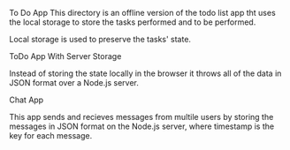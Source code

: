 To Do App
This directory is an offline version of the todo list app tht uses the local storage
to store the tasks performed and to be performed.
  
Local storage is used to preserve the tasks' state.

ToDo App With Server Storage

Instead of storing the state locally in the browser it throws all of the data in JSON format over a Node.js server.


Chat App

  This app sends and recieves messages from multile users by storing the messages in JSON format on the Node.js server, where
  timestamp is the key for each message.